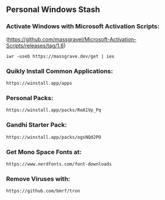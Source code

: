 ## Personal Windows Stash








### Activate Windows with Microsoft Activation Scripts:
(https://github.com/massgravel/Microsoft-Activation-Scripts/releases/tag/1.6)
```
iwr -useb https://massgrave.dev/get | iex
```
### Quikly Install Common Applications:
```
https://winstall.app/apps
```
### Personal Packs:
```
https://winstall.app/packs/ReA1Vp_Pq 
```
### Gandhi Starter Pack:
```
https://winstall.app/packs/ogsNQd2PO 
```
### Get Mono Space Fonts at:
```
https://www.nerdfonts.com/font-downloads
```
### Remove Viruses with: 
```
https://github.com/bmrf/tron
```
